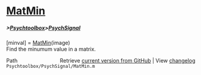 # [MatMin](MatMin)
##### >[Psychtoolbox](Psychtoolbox)>[PsychSignal](PsychSignal)

[minval] = [MatMin](MatMin)(image)  
Find the minumum value in a matrix.  




<div class="code_header" style="text-align:right;">
  <span style="float:left;">Path&nbsp;&nbsp;</span> <span class="counter">Retrieve <a href=
  "https://raw.github.com/Psychtoolbox-3/Psychtoolbox-3/beta/Psychtoolbox/PsychSignal/MatMin.m">current version from GitHub</a> | View <a href=
  "https://github.com/Psychtoolbox-3/Psychtoolbox-3/commits/beta/Psychtoolbox/PsychSignal/MatMin.m">changelog</a></span>
</div>
<div class="code">
  <code>Psychtoolbox/PsychSignal/MatMin.m</code>
</div>

